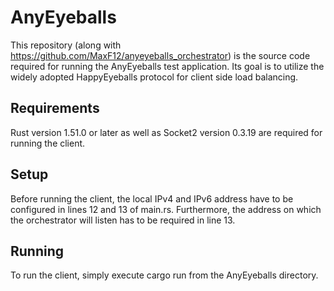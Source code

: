 # AnyEyeballs

This repository (along with https://github.com/MaxF12/anyeyeballs_orchestrator) is the source code required for running the AnyEyeballs test application.
Its goal is to utilize the widely adopted HappyEyeballs protocol for client side load balancing. 

## Requirements
Rust version 1.51.0 or later as well as Socket2 version 0.3.19 are required for running the client.
## Setup
Before running the client, the local IPv4 and IPv6 address have to be configured in lines 12 and 13 of main.rs. Furthermore, the address on which the orchestrator will listen has to be required in line 13.
## Running
To run the client, simply execute cargo run from the AnyEyeballs directory. 
